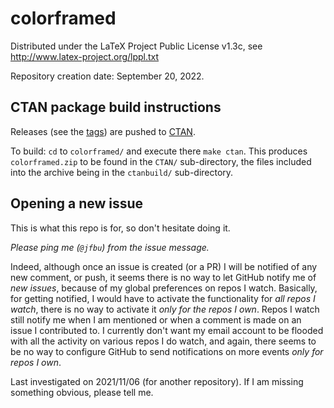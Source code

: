 # colorframed #

Distributed under the LaTeX Project Public License v1.3c, see
http://www.latex-project.org/lppl.txt

Repository creation date: September 20, 2022.

## CTAN package build instructions ##

Releases (see the [tags](https://github.com/jfbu/colorframed/tags)) are pushed
to [CTAN](https://ctan.org).

To build: `cd` to `colorframed/` and execute there `make ctan`.  This produces
`colorframed.zip` to be found in the `CTAN/` sub-directory, the files
included into the archive being in the `ctanbuild/` sub-directory.

## Opening a new issue ##

This is what this repo is for, so don't hesitate doing it.

*Please ping me (`@jfbu`) from the issue message.*

Indeed, although once an issue is created (or a PR) I will be notified of any
new comment, or push, it seems there is no way to let GitHub notify me of *new
issues*, because of my global preferences on repos I watch.  Basically, for
getting notified, I would have to activate the functionality for *all repos I
watch*, there is no way to activate it *only for the repos I own*.  Repos I
watch still notify me when I am mentioned or when a comment is made on an
issue I contributed to.  I currently don't want my email account to be flooded
with all the activity on various repos I do watch, and again, there seems to
be no way to configure GitHub to send notifications on more events *only
for repos I own*.

Last investigated on 2021/11/06 (for another repository).
If I am missing something obvious, please tell me.

<!--
Local variables:
sentence-end-double-space:t
End:
-->
